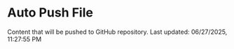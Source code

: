 # Auto Push File

Content that will be pushed to GitHub repository.
Last updated: 06/27/2025, 11:27:55 PM